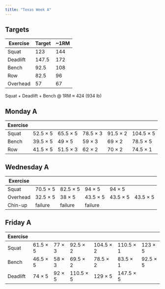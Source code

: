 ```yaml
---
title: "Texas Week A"
---
```



## Targets

| Exercise | Target | ~1RM |
| ---      | ------ | ---- |
| Squat    | 123 | 144 |
| Deadlift | 147.5 | 172 |
| Bench    | 92.5 | 108 |
| Row      | 82.5 | 96 |
| Overhead | 57 | 67 |


Squat + Deadlift + Bench @ 1RM ≈ 424 (934 lb)
    
## Monday A

| Exercise |     |     |     |     |     |
| ---      | --- | --- | --- | --- | --- |
| Squat    | 52.5 × 5 | 65.5 × 5 | 78.5 × 3 | 91.5 × 2 | 104.5 × 5 | 104.5 × 5 | 104.5 × 5 | 104.5 × 5 | 104.5 × 5 |
| Bench    | 39.5 × 5 | 49 × 5 | 59 × 3 | 69 × 2 | 78.5 × 5 | 78.5 × 5 | 78.5 × 5 | 78.5 × 5 | 78.5 × 5 |
| Row      | 41.5 × 5 | 51.5 × 3 | 62 × 2 | 70 × 2 | 74.5 × 1 | 82.5 × 5 |

## Wednesday A

| Exercise |     |     |     |     |     |
| ---      | --- | --- | --- | --- | --- |
| Squat    | 70.5 × 5 | 82.5 × 5 | 94 × 5 | 94 × 5 |
| Overhead | 32.5 × 5 | 38 × 5 | 43.5 × 5 | 43.5 × 5 | 43.5 × 5 |
| Chin-up  | failure | failure | failure |

## Friday A

| Exercise |     |     |     |     |     |     |
| ---      | --- | --- | --- | --- | --- | --- |
| Squat    | 61.5 × 5 | 77 × 3 | 92.5 × 2 | 104.5 × 2 | 110.5 × 1 | 123 × 5 |
| Bench    | 46.5 × 5 | 58 × 3 | 69.5 × 2 | 78.5 × 2 | 83.5 × 1 | 92.5 × 5 |
| Deadlift | 74 × 5 | 92 × 5 | 110.5 × 5 | 129 × 5 | 147.5 × 5 |


